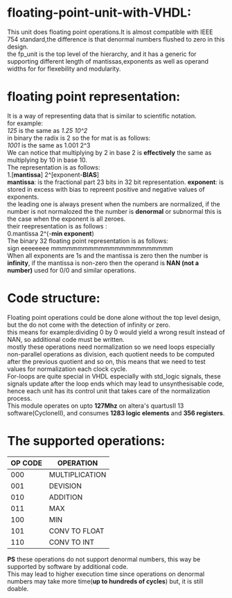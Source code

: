 # floating-point-unit-with-VHDL:
This unit does floating point operations.It is almost compatible with IEEE 754 standard,the difference is that denormal numbers flushed to zero in this design.  
the fp_unit is the top level of the hierarchy, and it has a generic for supporting different length of mantissas,exponents as well as operand widths for for flexebility and modularity.
# floating point representation:
 It is a way of representing data that is similar to scientific notation.  
for example:  
 *125*   is the same as  *1.25 10^2*  
in binary the radix is 2 so the for mat is as follows:  
*1001*   is the same as 1.001 2^3  
We can notice that multiplying by 2 in base 2 is **effectively** the same as multiplying by 10 in base 10.  
The representation is as follows:  
1.[**mantissa**] 2^[exponent-**BIAS**]  
**mantissa**: is the fractional part 23 bits in 32 bit representation.
**exponent**: is stored in excess with bias to repreent positive and negative values of exponents.  
the leading one is always present when the numbers are normalized, if the number is not normalozed the the number is **denormal** or subnormal this is the case when the exponent is all zeroes.  
their reepresentation is as follows :  
0.mantissa 2^(-**min exponent**)  
The binary 32 floating point representation is as follows:  
sign eeeeeeee mmmmmmmmmmmmmmmmmmmmmmm  
When all exponents are 1s and the mantissa is zero then the number is **infinity**,
if the mantissa is non-zero then the operand is **NAN (not a number)** used for 0/0 and similar operations.
# Code structure:
Floating point operations could be done alone without the top level design, but the do not come with the detection of infinity or zero.  
this means for example:dividing 0 by 0 would yield a wrong result instead of NAN, so additional code must be written.  
mostly these operations need normalization so we need loops especially non-parallel operations as division, each quotient needs to be computed after the previous quotient and so on,
this means that we need to test values for normalization each clock cycle.  
For-loops are quite special in VHDL especially with std_logic signals, these signals update after the loop ends which may lead to unsynthesisable code, hence each unit has its control unit that takes care of the normalization process.  
This module operates on upto **127Mhz** on altera's quartusII 13 software(CycloneII), and consumes **1283 logic elements** and **356 registers**. 
# The supported operations:
OP CODE | OPERATION  
--------|-----------
000     | MULTIPLICATION  
001     | DEVISION  
010     | ADDITION  
011     | MAX  
100     | MIN   
101     | CONV TO FLOAT    
110     | CONV TO INT

**PS** these operations do not support denormal numbers, this way be supported by software by additional code.  
This may lead to higher execution time since operations on denormal numbers may take more time(**up to hundreds of cycles**) but, it is still doable.

